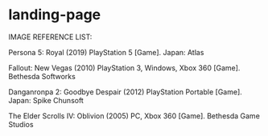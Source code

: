 # landing-page

IMAGE REFERENCE LIST:

Persona 5: Royal (2019) PlayStation 5 [Game]. Japan: Atlas

Fallout: New Vegas (2010) PlayStation 3, Windows, Xbox 360 [Game]. Bethesda Softworks

Danganronpa 2: Goodbye Despair (2012) PlayStation Portable [Game]. Japan: Spike Chunsoft

The Elder Scrolls IV: Oblivion (2005) PC, Xbox 360 [Game]. Bethesda Game Studios



